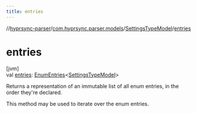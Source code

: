 ```yaml
---
title: entries
---
```

//[hyprsync-parser](../../../index.html)/[com.hyprsync.parser.models](../index.html)/[SettingsTypeModel](index.html)/[entries](entries.html)



# entries



[jvm]\
val [entries](entries.html): [EnumEntries](https://kotlinlang.org/api/core/kotlin-stdlib/kotlin.enums/-enum-entries/index.html)&lt;[SettingsTypeModel](index.html)&gt;



Returns a representation of an immutable list of all enum entries, in the order they're declared.



This method may be used to iterate over the enum entries.



